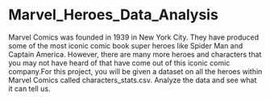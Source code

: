 # Marvel_Heroes_Data_Analysis
Marvel Comics was founded in 1939 in New York City. They have produced some of the most iconic comic book super heroes like Spider Man and Captain America. However,
there are many more heroes and characters that you may not have heard of that have come out of this iconic comic company.For this project, you will be given a dataset
on all the heroes within Marvel Comics called characters_stats.csv. Analyze the data and see what it can tell us.
